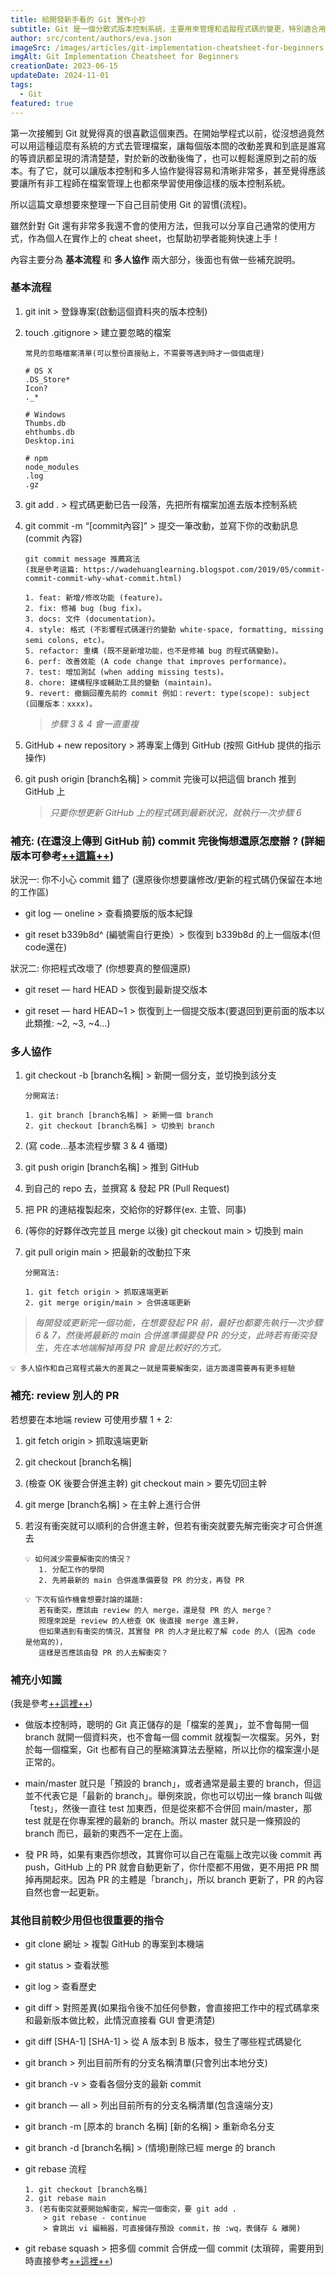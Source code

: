 ```yaml
---
title: 給開發新手看的 Git 實作小抄
subtitle: Git 是一個分散式版本控制系統，主要用來管理和追蹤程式碼的變更，特別適合用於多人協作的開發專案。
author: src/content/authors/eva.json
imageSrc: /images/articles/git-implementation-cheatsheet-for-beginners.png
imgAlt: Git Implementation Cheatsheet for Beginners
creationDate: 2023-06-15
updateDate: 2024-11-01
tags:
  - Git
featured: true
---
```


第一次接觸到 Git 就覺得真的很喜歡這個東西。在開始學程式以前，從沒想過竟然可以用這種這麼有系統的方式去管理檔案，讓每個版本間的改動差異和到底是誰寫的等資訊都呈現的清清楚楚，對於新的改動後悔了，也可以輕鬆還原到之前的版本。有了它，就可以讓版本控制和多人協作變得容易和清晰非常多，甚至覺得應該要讓所有非工程師在檔案管理上也都來學習使用像這樣的版本控制系統。

所以這篇文章想要來整理一下自己目前使用 Git 的習慣(流程)。

雖然針對 Git 還有非常多我還不會的使用方法，但我可以分享自己通常的使用方式，作為個人在實作上的 cheat sheet，也幫助初學者能夠快速上手！

內容主要分為 **基本流程** 和 **多人協作** 兩大部分，後面也有做一些補充說明。

### **基本流程**

1. git init > 登錄專案(啟動這個資料夾的版本控制)

2. touch .gitignore > 建立要忽略的檔案

   ```
   常見的忽略檔案清單(可以整份直接貼上，不需要等遇到時才一個個處理)
   
   # OS X
   .DS_Store*
   Icon?
   ._*
   
   # Windows
   Thumbs.db
   ehthumbs.db
   Desktop.ini
   
   # npm
   node_modules
   .log
   .gz
   ```

3. git add . > 程式碼更動已告一段落，先把所有檔案加進去版本控制系統

4. git commit -m “\[commit內容\]” > 提交一筆改動，並寫下你的改動訊息(commit 內容)

   ```
   git commit message 推薦寫法 
   (我是參考這篇: https://wadehuanglearning.blogspot.com/2019/05/commit-commit-commit-why-what-commit.html)
   
   1. feat: 新增/修改功能 (feature)。
   2. fix: 修補 bug (bug fix)。
   3. docs: 文件 (documentation)。
   4. style: 格式 (不影響程式碼運行的變動 white-space, formatting, missing semi colons, etc)。
   5. refactor: 重構 (既不是新增功能，也不是修補 bug 的程式碼變動)。
   6. perf: 改善效能 (A code change that improves performance)。
   7. test: 增加測試 (when adding missing tests)。
   8. chore: 建構程序或輔助工具的變動 (maintain)。
   9. revert: 撤銷回覆先前的 commit 例如：revert: type(scope): subject (回覆版本：xxxx)。
   ```

   > *步驟 3 & 4 會一直重複*

5. GitHub + new repository > 將專案上傳到 GitHub (按照 GitHub 提供的指示操作)

6. git push origin \[branch名稱\] > commit 完後可以把這個 branch 推到 GitHub 上

   > *只要你想更新 GitHub 上的程式碼到最新狀況，就執行一次步驟 6*

### **補充: (在還沒上傳到 GitHub 前) commit 完後悔想還原怎麼辦 ? (詳細版本可參考[++這篇++](https://gitbook.tw/chapters/using-git/reset-commit))**

狀況一: 你不小心 commit 錯了 (還原後你想要讓修改/更新的程式碼仍保留在本地的工作區)

- git log — oneline > 查看摘要版的版本紀錄

- git reset b339b8d^ (編號需自行更換）> 恢復到 b339b8d 的上一個版本(但code還在)

狀況二: 你把程式改壞了 (你想要真的整個還原)

- git reset — hard HEAD > 恢復到最新提交版本

- git reset — hard HEAD\~1 > 恢復到上一個提交版本(要退回到更前面的版本以此類推: \~2, \~3, \~4…)

### **多人協作**

1. git checkout -b \[branch名稱\] > 新開一個分支，並切換到該分支

   ```
   分開寫法:
   
   1. git branch [branch名稱] > 新開一個 branch
   2. git checkout [branch名稱] > 切換到 branch
   ```

2. (寫 code…基本流程步驟 3 & 4 循環)

3. git push origin \[branch名稱\] > 推到 GitHub

4. 到自己的 repo 去，並撰寫 & 發起 PR (Pull Request)

5. 把 PR 的連結複製起來，交給你的好夥伴(ex. 主管、同事)

6. (等你的好夥伴改完並且 merge 以後) git checkout main > 切換到 main

7. git pull origin main > 把最新的改動拉下來

   ```
   分開寫法:
   
   1. git fetch origin > 抓取遠端更新
   2. git merge origin/main > 合併遠端更新
   ```

> *每開發或更新完一個功能，在想要發起 PR 前，最好也都要先執行一次步驟 6 & 7，然後將最新的 main 合併進準備要發 PR 的分支，此時若有衝突發生，先在本地端解掉再發 PR 會是比較好的方式。*

```
💡 多人協作和自己寫程式最大的差異之一就是需要解衝突，這方面還需要再有更多經驗
```

### **補充: review 別人的 PR**

若想要在本地端 review 可使用步驟 1 + 2:

1. git fetch origin > 抓取遠端更新

2. git checkout \[branch名稱\]

3. (檢查 OK 後要合併進主幹) git checkout main > 要先切回主幹

4. git merge \[branch名稱\] > 在主幹上進行合併

5. 若沒有衝突就可以順利的合併進主幹，但若有衝突就要先解完衝突才可合併進去

   ```
   💡 如何減少需要解衝突的情況？
      1. 分配工作的學問
      2. 先將最新的 main 合併進準備要發 PR 的分支，再發 PR
   
   💡 下次有協作機會想要討論的議題:
      若有衝突，應該由 review 的人 merge，還是發 PR 的人 merge？
      照理來說是 review 的人檢查 OK 後直接 merge 進主幹，
      但如果遇到有衝突的情況，其實發 PR 的人才是比較了解 code 的人 (因為 code 是他寫的)，
      這樣是否應該由發 PR 的人去解衝突？
   ```

### **補充小知識**

(我是參考[++這裡++](https://github.com/Lidemy/mentor-program-5th/tree/master/examples/week1))

- 做版本控制時，聰明的 Git 真正儲存的是「檔案的差異」，並不會每開一個 branch 就開一個資料夾，也不會每一個 commit 就複製一次檔案。另外，對於每一個檔案，Git 也都有自己的壓縮演算法去壓縮，所以比你的檔案還小是正常的。

- main/master 就只是「預設的 branch」，或者通常是最主要的 branch，但這並不代表它是「最新的 branch」。舉例來說，你也可以切出一條 branch 叫做「test」，然後一直往 test 加東西，但是從來都不合併回 main/master，那 test 就是在你專案裡的最新的 branch。所以 master 就只是一條預設的 branch 而已，最新的東西不一定在上面。

- 發 PR 時，如果有東西你想改，其實你可以自己在電腦上改完以後 commit 再 push，GitHub 上的 PR 就會自動更新了，你什麼都不用做，更不用把 PR 關掉再開起來。因為 PR 的主體是「branch」，所以 branch 更新了，PR 的內容自然也會一起更新。

### **其他目前較少用但也很重要的指令**

- git clone 網址 > 複製 GitHub 的專案到本機端

- git status > 查看狀態

- git log > 查看歷史

- git diff > 對照差異(如果指令後不加任何參數，會直接把工作中的程式碼拿來和最新版本做比較，此情況直接看 GUI 會更清楚)

- git diff \[SHA-1\] \[SHA-1\] > 從 A 版本到 B 版本，發生了哪些程式碼變化

- git branch > 列出目前所有的分支名稱清單(只會列出本地分支)

- git branch -v > 查看各個分支的最新 commit

- git branch — all > 列出目前所有的分支名稱清單(包含遠端分支)

- git branch -m \[原本的 branch 名稱\] \[新的名稱\] > 重新命名分支

- git branch -d \[branch名稱\] > (情境)刪除已經 merge 的 branch

- git rebase 流程

   ```
   1. git checkout [branch名稱]
   2. git rebase main
   3. (若有衝突就要開始解衝突，解完一個衝突，要 git add . 
       > git rebase - continue 
       > 會跳出 vi 編輯器，可直接儲存預設 commit，按 :wq，表儲存 & 離開)
   ```

- git rebase squash > 把多個 commit 合併成一個 commit (太瑣碎，需要用到時直接參考[++這裡++](https://gitbook.tw/chapters/rewrite-history/merge-multiple-commits-to-one-commit))
